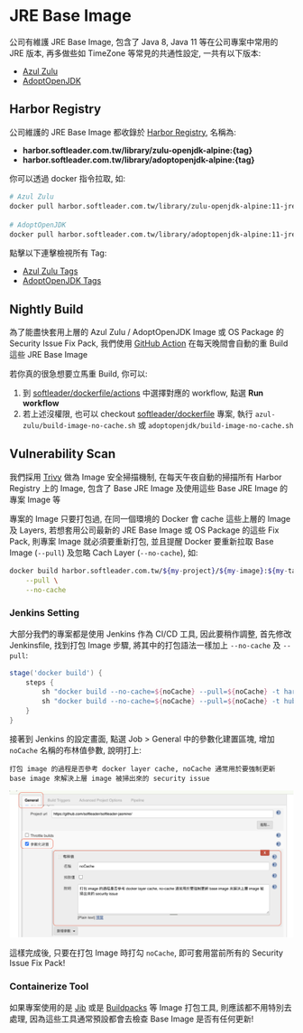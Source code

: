 # JRE Base Image

公司有維護 JRE Base Image, 包含了 Java 8, Java 11 等在公司專案中常用的 JRE 版本, 再多做些如 TimeZone 等常見的共通性設定, 一共有以下版本:

- [Azul Zulu](https://github.com/softleader/dockerfile/tree/master/azul-zulu)
- [AdoptOpenJDK](https://github.com/softleader/dockerfile/tree/master/adoptopenjdk)

## Harbor Registry

公司維護的 JRE Base Image 都收錄於 [Harbor Registry](https://harbor.softleader.com.tw/), 名稱為:

- **harbor.softleader.com.tw/library/zulu-openjdk-alpine:{tag}**
- **harbor.softleader.com.tw/library/adoptopenjdk-alpine:{tag}**

你可以透過 docker 指令拉取, 如:

```sh
# Azul Zulu
docker pull harbor.softleader.com.tw/library/zulu-openjdk-alpine:11-jre-taipei

# AdoptOpenJDK
docker pull harbor.softleader.com.tw/library/adoptopenjdk-alpine:11-jre-taipei
```

點擊以下連擊檢視所有 Tag:

- [Azul Zulu Tags](https://harbor.softleader.com.tw/harbor/projects/251/repositories/zulu-openjdk-alpine)
- [AdoptOpenJDK Tags](https://harbor.softleader.com.tw/harbor/projects/251/repositories/adoptopenjdk-alpine)

## Nightly Build

為了能盡快套用上層的 Azul Zulu / AdoptOpenJDK Image 或 OS Package 的 Security Issue Fix Pack, 我們使用 [GitHub Action](https://github.com/softleader/dockerfile/blob/master/.github/workflows) 在每天晚間會自動的重 Build 這些 JRE Base Image

若你真的很急想要立馬重 Build, 你可以:

1. 到 [softleader/dockerfile/actions](https://github.com/softleader/dockerfile/actions) 中選擇對應的 workflow, 點選 **Run workflow**
2. 若上述沒權限, 也可以 checkout [softleader/dockerfile](https://github.com/softleader/dockerfile) 專案, 執行  `azul-zulu/build-image-no-cache.sh` 或 `adoptopenjdk/build-image-no-cache.sh`

## Vulnerability Scan

我們採用 [Trivy](https://github.com/aquasecurity/trivy) 做為 Image 安全掃描機制, 在每天午夜自動的掃描所有 Harbor Registry 上的 Image,  包含了 Base JRE Image 及使用這些 Base JRE Image 的專案 Image 等

專案的 Image 只要打包過, 在同一個環境的 Docker 會 cache 這些上層的 Image 及 Layers, 若想套用公司最新的 JRE Base Image 或 OS Package 的這些 Fix Pack, 則專案 Image 就必須要重新打包, 並且提醒 Docker 要重新拉取 Base Image (`--pull`) 及忽略 Cach Layer (`--no-cache`), 如:

```sh
docker build harbor.softleader.com.tw/${my-project}/${my-image}:${my-tag} \
	--pull \
	--no-cache
```

### Jenkins Setting

大部分我們的專案都是使用 Jenkins 作為 CI/CD 工具, 因此要稍作調整, 首先修改 Jenkinsfile, 找到打包 Image 步驟, 將其中的打包語法一樣加上 `--no-cache` 及 `--pull`:

```groovy
stage('docker build') {
    steps {
        sh "docker build --no-cache=${noCache} --pull=${noCache} -t harbor.softleader.com.tw/jasmine/${env.JOB_NAME}:${tag} . -f Dockerfile-ocp"
        sh "docker build --no-cache=${noCache} --pull=${noCache} -t hub.softleader.com.tw/${env.JOB_NAME}:${tag} ."
    }
}
```

接著到 Jenkins 的設定畫面, 點選 Job > General 中的參數化建置區塊, 增加 `noCache` 名稱的布林值參數, 說明打上:

```
打包 image 的過程是否參考 docker layer cache, noCache 通常用於要強制更新 base image 來解決上層 image 被掃出來的 security issue
```

![](./jenkins-job-param.png)

這樣完成後, 只要在打包 Image 時打勾 `noCache`, 即可套用當前所有的 Security Issue Fix Pack!

### Containerize Tool

如果專案使用的是 [Jib](https://github.com/GoogleContainerTools/jib) 或是 [Buildpacks](https://buildpacks.io/) 等 Image 打包工具, 則應該都不用特別去處理, 因為這些工具通常預設都會去檢查 Base Image 是否有任何更新!
